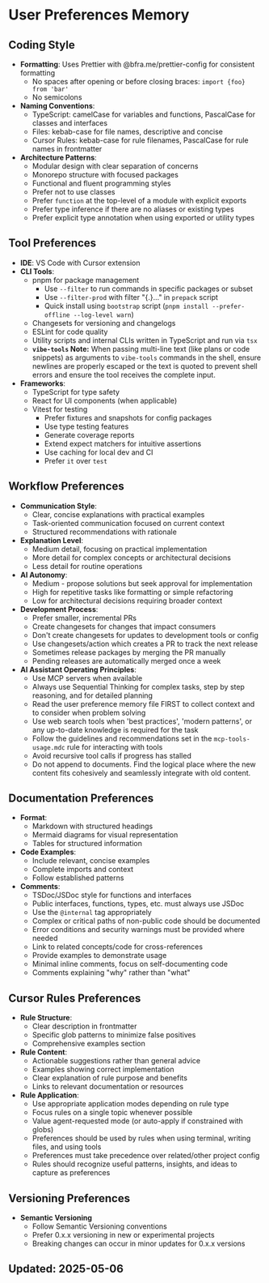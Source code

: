 # User Preferences Memory

## Coding Style
- **Formatting**: Uses Prettier with @bfra.me/prettier-config for consistent formatting
  - No spaces after opening or before closing braces: `import {foo} from 'bar'`
  - No semicolons
- **Naming Conventions**:
  - TypeScript: camelCase for variables and functions, PascalCase for classes and interfaces
  - Files: kebab-case for file names, descriptive and concise
  - Cursor Rules: kebab-case for rule filenames, PascalCase for rule names in frontmatter
- **Architecture Patterns**:
  - Modular design with clear separation of concerns
  - Monorepo structure with focused packages
  - Functional and fluent programming styles
  - Prefer not to use classes
  - Prefer `function` at the top-level of a module with explicit exports
  - Prefer type inference if there are no aliases or existing types
  - Prefer explicit type annotation when using exported or utility types

## Tool Preferences
- **IDE**: VS Code with Cursor extension
- **CLI Tools**:
  - pnpm for package management
    - Use `--filter` to run commands in specific packages or subset
    - Use `--filter-prod` with filter "{.}..." in `prepack` script
    - Quick install using `bootstrap` script (`pnpm install --prefer-offline --log-level warn`)
  - Changesets for versioning and changelogs
  - ESLint for code quality
  - Utility scripts and internal CLIs written in TypeScript and run via `tsx`
  - **`vibe-tools` Note:** When passing multi-line text (like plans or code snippets) as arguments to `vibe-tools` commands in the shell, ensure newlines are properly escaped or the text is quoted to prevent shell errors and ensure the tool receives the complete input.
- **Frameworks**:
  - TypeScript for type safety
  - React for UI components (when applicable)
  - Vitest for testing
    - Prefer fixtures and snapshots for config packages
    - Use type testing features
    - Generate coverage reports
    - Extend expect matchers for intuitive assertions
    - Use caching for local dev and CI
    - Prefer `it` over `test`

## Workflow Preferences
- **Communication Style**:
  - Clear, concise explanations with practical examples
  - Task-oriented communication focused on current context
  - Structured recommendations with rationale
- **Explanation Level**:
  - Medium detail, focusing on practical implementation
  - More detail for complex concepts or architectural decisions
  - Less detail for routine operations
- **AI Autonomy**:
  - Medium - propose solutions but seek approval for implementation
  - High for repetitive tasks like formatting or simple refactoring
  - Low for architectural decisions requiring broader context
- **Development Process**:
  - Prefer smaller, incremental PRs
  - Create changesets for changes that impact consumers
  - Don't create changesets for updates to development tools or config
  - Use changesets/action which creates a PR to track the next release
  - Sometimes release packages by merging the PR manually
  - Pending releases are automatically merged once a week
- **AI Assistant Operating Principles**:
  - Use MCP servers when available
  - Always use Sequential Thinking for complex tasks, step by step reasoning, and for detailed planning
  - Read the user preference memory file FIRST to collect context and to consider when problem solving
  - Use web search tools when 'best practices', 'modern patterns', or any up-to-date knowledge is required for the task
  - Follow the guidelines and recommendations set in the `mcp-tools-usage.mdc` rule for interacting with tools
  - Avoid recursive tool calls if progress has stalled
  - Do not append to documents. Find the logical place where the new content fits cohesively and seamlessly integrate with old content.

## Documentation Preferences
- **Format**:
  - Markdown with structured headings
  - Mermaid diagrams for visual representation
  - Tables for structured information
- **Code Examples**:
  - Include relevant, concise examples
  - Complete imports and context
  - Follow established patterns
- **Comments**:
  - TSDoc/JSDoc style for functions and interfaces
  - Public interfaces, functions, types, etc. must always use JSDoc
  - Use the `@internal` tag appropriately
  - Complex or critical paths of non-public code should be documented
  - Error conditions and security warnings must be provided where needed
  - Link to related concepts/code for cross-references
  - Provide examples to demonstrate usage
  - Minimal inline comments, focus on self-documenting code
  - Comments explaining "why" rather than "what"

## Cursor Rules Preferences
- **Rule Structure**:
  - Clear description in frontmatter
  - Specific glob patterns to minimize false positives
  - Comprehensive examples section
- **Rule Content**:
  - Actionable suggestions rather than general advice
  - Examples showing correct implementation
  - Clear explanation of rule purpose and benefits
  - Links to relevant documentation or resources
- **Rule Application**:
  - Use appropriate application modes depending on rule type
  - Focus rules on a single topic whenever possible
  - Value agent-requested mode (or auto-apply if constrained with globs)
  - Preferences should be used by rules when using terminal, writing files, and using tools
  - Preferences must take precedence over related/other project config
  - Rules should recognize useful patterns, insights, and ideas to capture as preferences

## Versioning Preferences
- **Semantic Versioning**
  - Follow Semantic Versioning conventions
  - Prefer 0.x.x versioning in new or experimental projects
  - Breaking changes can occur in minor updates for 0.x.x versions

## Updated: 2025-05-06
